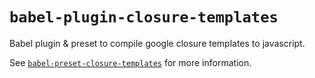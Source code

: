 # `babel-plugin-closure-templates`

Babel plugin & preset to compile google closure templates to javascript.

See [`babel-preset-closure-templates`](./packages/babel-preset-closure-templates#readme) for more information.
